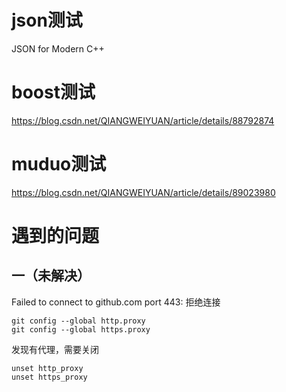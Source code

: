 
# json测试
JSON for Modern C++
# boost测试
https://blog.csdn.net/QIANGWEIYUAN/article/details/88792874

# muduo测试
https://blog.csdn.net/QIANGWEIYUAN/article/details/89023980
# 遇到的问题
## 一（未解决）
Failed to connect to github.com port 443: 拒绝连接

```
git config --global http.proxy
git config --global https.proxy
```
发现有代理，需要关闭
```
unset http_proxy
unset https_proxy
```